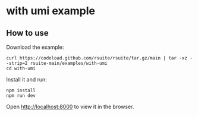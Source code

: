 # with umi example

## How to use

Download the example:

```
curl https://codeload.github.com/rsuite/rsuite/tar.gz/main | tar -xz --strip=2 rsuite-main/examples/with-umi
cd with-umi
```

Install it and run:

```
npm install
npm run dev
```

Open [http://localhost:8000](http://localhost:8000) to view it in the browser.
